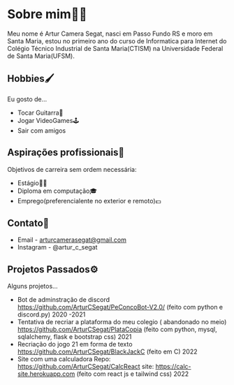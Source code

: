 # Sobre mim🙋‍♂️
 
Meu nome é Artur Camera Segat, nasci em Passo Fundo RS e moro em Santa Maria, estou no primeiro ano do curso de Informatica para Internet do Colégio Técnico Industrial de Santa Maria(CTISM) na Universidade Federal de Santa Maria(UFSM).
 
 ## Hobbies🖌️
 
 Eu gosto de...
 
 - Tocar Guitarra🎸
 - Jogar VideoGames🕹️ 
 - Sair com amigos

## Aspirações profissionais💼

Objetivos de carreira sem ordem necessária:

- Estágio🧑‍🏭
- Diploma em computação🎓
- Emprego(preferencialente no exterior e  remoto)💵

## Contato📢

- Email - <arturcamerasegat@gmail.com>
- Instagram - @artur_c_segat

## Projetos Passados⚙️

Alguns projetos...

- Bot de adminstração de discord  <https://github.com/ArturCSegat/PeConcoBot-V2.0/> (feito com python e discord.py) 2020 -2021
- Tentativa de recriar a plataforma do meu colegio ( abandonado no meio) <https://github.com/ArturCSegat/PlataCopia> (feito com python, mysql, sqlalchemy, flask e bootstrap css) 2021
- Recriação do jogo 21 em forma de texto <https://github.com/ArturCSegat/BlackJackC> (feito em C) 2022
- Site com uma calculadora Repo: <https://github.com/ArturCSegat/CalcReact> site: <https://calc-site.herokuapp.com> (feito com react js e tailwind css) 2022
